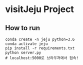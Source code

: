 # visitJeju Project

## How to run
```
conda create -n jeju python=3.6
conda activate jeju
pip install -r requirements.txt
python server.py
# localhost:5000로 브라우저에서 접속!
```
